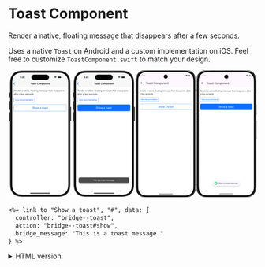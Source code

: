 # Toast Component

Render a native, floating message that disappears after a few seconds.

Uses a native `Toast` on Android and a custom implementation on iOS. Feel free to customize `ToastComponent.swift` to match your design.

![Toast Component examples](/resources/screenshots/toast.png)

```erb
<%= link_to "Show a toast", "#", data: {
  controller: "bridge--toast",
  action: "bridge--toast#show",
  bridge_message: "This is a toast message."
} %>
```

<details>
<summary>HTML version</summary>

```html
<a
  href="#"
  data-controller="bridge--toast"
  data-action="bridge--toast#show"
  data-bridge-message="This is a toast message."
>
  Show a toast
</a>
```

</details>

